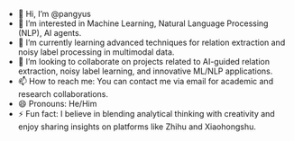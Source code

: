 - 👋 Hi, I’m @pangyus  
- 👀 I’m interested in Machine Learning, Natural Language Processing (NLP), AI agents.  
- 🌱 I’m currently learning advanced techniques for relation extraction and noisy label processing in multimodal data.  
- 💞️ I’m looking to collaborate on projects related to AI-guided relation extraction, noisy label learning, and innovative ML/NLP applications.  
- 📫 How to reach me: You can contact me via email for academic and research collaborations.  
- 😄 Pronouns: He/Him  
- ⚡ Fun fact: I believe in blending analytical thinking with creativity and enjoy sharing insights on platforms like Zhihu and Xiaohongshu.  
